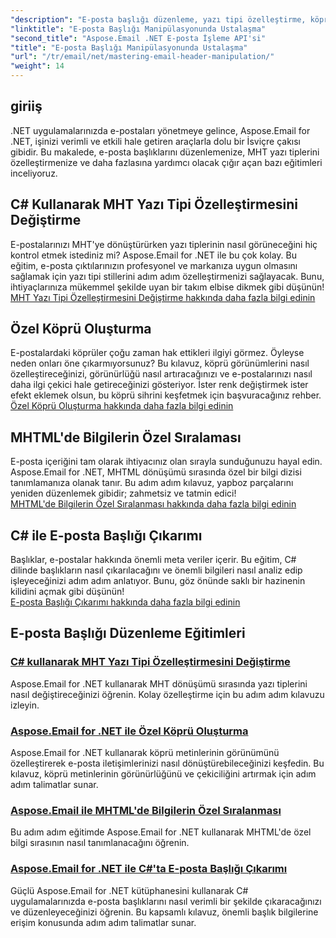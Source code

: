 ```yaml
---
"description": "E-posta başlığı düzenleme, yazı tipi özelleştirme, köprü metni oluşturma ve MHTML bilgi sıralaması hakkında adım adım kılavuzlar içeren Aspose.Email for .NET Eğitimlerine hakim olun."
"linktitle": "E-posta Başlığı Manipülasyonunda Ustalaşma"
"second_title": "Aspose.Email .NET E-posta İşleme API'si"
"title": "E-posta Başlığı Manipülasyonunda Ustalaşma"
"url": "/tr/email/net/mastering-email-header-manipulation/"
"weight": 14
---
```


## giriiş

.NET uygulamalarınızda e-postaları yönetmeye gelince, Aspose.Email for .NET, işinizi verimli ve etkili hale getiren araçlarla dolu bir İsviçre çakısı gibidir. Bu makalede, e-posta başlıklarını düzenlemenize, MHT yazı tiplerini özelleştirmenize ve daha fazlasına yardımcı olacak çığır açan bazı eğitimleri inceliyoruz.

## C# Kullanarak MHT Yazı Tipi Özelleştirmesini Değiştirme  
E-postalarınızı MHT'ye dönüştürürken yazı tiplerinin nasıl görüneceğini hiç kontrol etmek istediniz mi? Aspose.Email for .NET ile bu çok kolay. Bu eğitim, e-posta çıktılarınızın profesyonel ve markanıza uygun olmasını sağlamak için yazı tipi stillerini adım adım özelleştirmenizi sağlayacak. Bunu, ihtiyaçlarınıza mükemmel şekilde uyan bir takım elbise dikmek gibi düşünün!  
[MHT Yazı Tipi Özelleştirmesini Değiştirme hakkında daha fazla bilgi edinin](./changing-mht-font-customization/)  

## Özel Köprü Oluşturma  
E-postalardaki köprüler çoğu zaman hak ettikleri ilgiyi görmez. Öyleyse neden onları öne çıkarmıyorsunuz? Bu kılavuz, köprü görünümlerini nasıl özelleştireceğinizi, görünürlüğü nasıl artıracağınızı ve e-postalarınızı nasıl daha ilgi çekici hale getireceğinizi gösteriyor. İster renk değiştirmek ister efekt eklemek olsun, bu köprü sihrini keşfetmek için başvuracağınız rehber.  
[Özel Köprü Oluşturma hakkında daha fazla bilgi edinin](./custom-hyperlink-rendering/)  

## MHTML'de Bilgilerin Özel Sıralaması  
E-posta içeriğini tam olarak ihtiyacınız olan sırayla sunduğunuzu hayal edin. Aspose.Email for .NET, MHTML dönüşümü sırasında özel bir bilgi dizisi tanımlamanıza olanak tanır. Bu adım adım kılavuz, yapboz parçalarını yeniden düzenlemek gibidir; zahmetsiz ve tatmin edici!  
[MHTML'de Bilgilerin Özel Sıralanması hakkında daha fazla bilgi edinin](./custom-order-of-information-in-mhtml/)  

## C# ile E-posta Başlığı Çıkarımı  
Başlıklar, e-postalar hakkında önemli meta veriler içerir. Bu eğitim, C# dilinde başlıkların nasıl çıkarılacağını ve önemli bilgileri nasıl analiz edip işleyeceğinizi adım adım anlatıyor. Bunu, göz önünde saklı bir hazinenin kilidini açmak gibi düşünün!  
[E-posta Başlığı Çıkarımı hakkında daha fazla bilgi edinin](./email-header-extraction/)  

## E-posta Başlığı Düzenleme Eğitimleri
### [C# kullanarak MHT Yazı Tipi Özelleştirmesini Değiştirme](./changing-mht-font-customization/)
Aspose.Email for .NET kullanarak MHT dönüşümü sırasında yazı tiplerini nasıl değiştireceğinizi öğrenin. Kolay özelleştirme için bu adım adım kılavuzu izleyin.
### [Aspose.Email for .NET ile Özel Köprü Oluşturma ](./custom-hyperlink-rendering/)
Aspose.Email for .NET kullanarak köprü metinlerinin görünümünü özelleştirerek e-posta iletişimlerinizi nasıl dönüştürebileceğinizi keşfedin. Bu kılavuz, köprü metinlerinin görünürlüğünü ve çekiciliğini artırmak için adım adım talimatlar sunar.
### [Aspose.Email ile MHTML'de Bilgilerin Özel Sıralanması](./custom-order-of-information-in-mhtml/)
Bu adım adım eğitimde Aspose.Email for .NET kullanarak MHTML'de özel bilgi sırasının nasıl tanımlanacağını öğrenin.
### [Aspose.Email for .NET ile C#'ta E-posta Başlığı Çıkarımı](./email-header-extraction/)
Güçlü Aspose.Email for .NET kütüphanesini kullanarak C# uygulamalarınızda e-posta başlıklarını nasıl verimli bir şekilde çıkaracağınızı ve düzenleyeceğinizi öğrenin. Bu kapsamlı kılavuz, önemli başlık bilgilerine erişim konusunda adım adım talimatlar sunar.